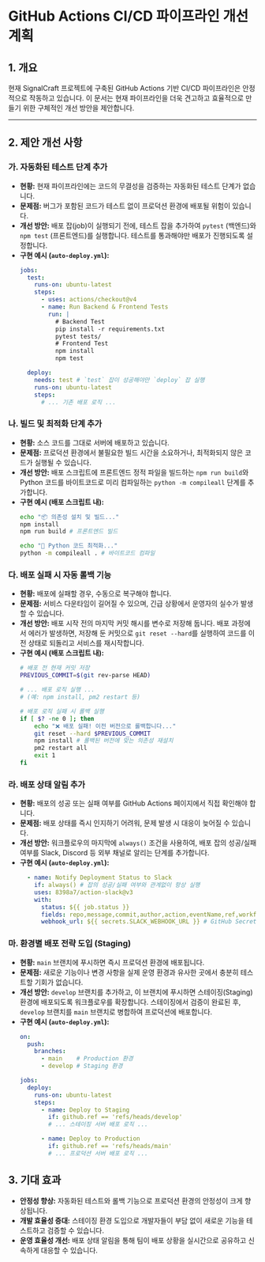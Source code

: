 # GitHub Actions CI/CD 파이프라인 개선 계획

## 1. 개요
현재 SignalCraft 프로젝트에 구축된 GitHub Actions 기반 CI/CD 파이프라인은 안정적으로 작동하고 있습니다. 이 문서는 현재 파이프라인을 더욱 견고하고 효율적으로 만들기 위한 구체적인 개선 방안을 제안합니다.

---

## 2. 제안 개선 사항

### 가. 자동화된 테스트 단계 추가
- **현황:** 현재 파이프라인에는 코드의 무결성을 검증하는 자동화된 테스트 단계가 없습니다.
- **문제점:** 버그가 포함된 코드가 테스트 없이 프로덕션 환경에 배포될 위험이 있습니다.
- **개선 방안:** 배포 잡(job)이 실행되기 전에, 테스트 잡을 추가하여 `pytest` (백엔드)와 `npm test` (프론트엔드)를 실행합니다. 테스트를 통과해야만 배포가 진행되도록 설정합니다.
- **구현 예시 (`auto-deploy.yml`):**
    ```yaml
    jobs:
      test:
        runs-on: ubuntu-latest
        steps:
          - uses: actions/checkout@v4
          - name: Run Backend & Frontend Tests
            run: |
              # Backend Test
              pip install -r requirements.txt
              pytest tests/
              # Frontend Test
              npm install
              npm test

      deploy:
        needs: test # `test` 잡이 성공해야만 `deploy` 잡 실행
        runs-on: ubuntu-latest
        steps:
          # ... 기존 배포 로직 ...
    ```

### 나. 빌드 및 최적화 단계 추가
- **현황:** 소스 코드를 그대로 서버에 배포하고 있습니다.
- **문제점:** 프로덕션 환경에서 불필요한 빌드 시간을 소요하거나, 최적화되지 않은 코드가 실행될 수 있습니다.
- **개선 방안:** 배포 스크립트에 프론트엔드 정적 파일을 빌드하는 `npm run build`와 Python 코드를 바이트코드로 미리 컴파일하는 `python -m compileall` 단계를 추가합니다.
- **구현 예시 (배포 스크립트 내):**
    ```bash
    echo "📦 의존성 설치 및 빌드..."
    npm install
    npm run build # 프론트엔드 빌드

    echo "🐍 Python 코드 최적화..."
    python -m compileall . # 바이트코드 컴파일
    ```

### 다. 배포 실패 시 자동 롤백 기능
- **현황:** 배포에 실패할 경우, 수동으로 복구해야 합니다.
- **문제점:** 서비스 다운타임이 길어질 수 있으며, 긴급 상황에서 운영자의 실수가 발생할 수 있습니다.
- **개선 방안:** 배포 시작 전의 마지막 커밋 해시를 변수로 저장해 둡니다. 배포 과정에서 에러가 발생하면, 저장해 둔 커밋으로 `git reset --hard`를 실행하여 코드를 이전 상태로 되돌리고 서비스를 재시작합니다.
- **구현 예시 (배포 스크립트 내):**
    ```bash
    # 배포 전 현재 커밋 저장
    PREVIOUS_COMMIT=$(git rev-parse HEAD)

    # ... 배포 로직 실행 ...
    # (예: npm install, pm2 restart 등)

    # 배포 로직 실패 시 롤백 실행
    if [ $? -ne 0 ]; then
        echo "❌ 배포 실패! 이전 버전으로 롤백합니다..."
        git reset --hard $PREVIOUS_COMMIT
        npm install # 롤백된 버전에 맞는 의존성 재설치
        pm2 restart all
        exit 1
    fi
    ```

### 라. 배포 상태 알림 추가
- **현황:** 배포의 성공 또는 실패 여부를 GitHub Actions 페이지에서 직접 확인해야 합니다.
- **문제점:** 배포 상태를 즉시 인지하기 어려워, 문제 발생 시 대응이 늦어질 수 있습니다.
- **개선 방안:** 워크플로우의 마지막에 `always()` 조건을 사용하여, 배포 잡의 성공/실패 여부를 Slack, Discord 등 외부 채널로 알리는 단계를 추가합니다.
- **구현 예시 (`auto-deploy.yml`):**
    ```yaml
      - name: Notify Deployment Status to Slack
        if: always() # 잡의 성공/실패 여부와 관계없이 항상 실행
        uses: 8398a7/action-slack@v3
        with:
          status: ${{ job.status }}
          fields: repo,message,commit,author,action,eventName,ref,workflow,job,took
          webhook_url: ${{ secrets.SLACK_WEBHOOK_URL }} # GitHub Secrets에 웹훅 URL 저장
    ```

### 마. 환경별 배포 전략 도입 (Staging)
- **현황:** `main` 브랜치에 푸시하면 즉시 프로덕션 환경에 배포됩니다.
- **문제점:** 새로운 기능이나 변경 사항을 실제 운영 환경과 유사한 곳에서 충분히 테스트할 기회가 없습니다.
- **개선 방안:** `develop` 브랜치를 추가하고, 이 브랜치에 푸시하면 스테이징(Staging) 환경에 배포되도록 워크플로우를 확장합니다. 스테이징에서 검증이 완료된 후, `develop` 브랜치를 `main` 브랜치로 병합하여 프로덕션에 배포합니다.
- **구현 예시 (`auto-deploy.yml`):**
    ```yaml
    on:
      push:
        branches:
          - main    # Production 환경
          - develop # Staging 환경

    jobs:
      deploy:
        runs-on: ubuntu-latest
        steps:
          - name: Deploy to Staging
            if: github.ref == 'refs/heads/develop'
            # ... 스테이징 서버 배포 로직 ...

          - name: Deploy to Production
            if: github.ref == 'refs/heads/main'
            # ... 프로덕션 서버 배포 로직 ...
    ```

## 3. 기대 효과
- **안정성 향상:** 자동화된 테스트와 롤백 기능으로 프로덕션 환경의 안정성이 크게 향상됩니다.
- **개발 효율성 증대:** 스테이징 환경 도입으로 개발자들이 부담 없이 새로운 기능을 테스트하고 검증할 수 있습니다.
- **운영 효율성 개선:** 배포 상태 알림을 통해 팀이 배포 상황을 실시간으로 공유하고 신속하게 대응할 수 있습니다.

